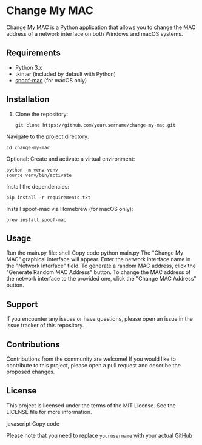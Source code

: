 # Change My MAC

Change My MAC is a Python application that allows you to change the MAC address of a network interface on both Windows and macOS systems.

## Requirements

- Python 3.x
- tkinter (included by default with Python)
- [spoof-mac](https://github.com/feross/spoofmac) (for macOS only)

## Installation

1. Clone the repository:

   ```shell
   git clone https://github.com/yourusername/change-my-mac.git
   ```
Navigate to the project directory:
   ```shell
   cd change-my-mac
   ```
Optional: Create and activate a virtual environment:
   ```shell
   python -m venv venv
   source venv/bin/activate
   ```
Install the dependencies:
   ```shell
   pip install -r requirements.txt
   ```
Install spoof-mac via Homebrew (for macOS only):
   ```shell
   brew install spoof-mac
   ```
## Usage

Run the main.py file:
shell
Copy code
python main.py
The "Change My MAC" graphical interface will appear.
Enter the network interface name in the "Network Interface" field.
To generate a random MAC address, click the "Generate Random MAC Address" button.
To change the MAC address of the network interface to the provided one, click the "Change MAC Address" button.
## Support

If you encounter any issues or have questions, please open an issue in the issue tracker of this repository.

## Contributions

Contributions from the community are welcome! If you would like to contribute to this project, please open a pull request and describe the proposed changes.

## License

This project is licensed under the terms of the MIT License. See the LICENSE file for more information.

javascript
Copy code

Please note that you need to replace `yourusername` with your actual GitHub
